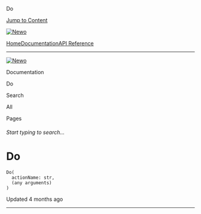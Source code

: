 Do

[Jump to Content](#content)

[![Newo](https://files.readme.io/895bdeef8322f081f6d0f4507a17e414930dfddfddf1de452f458dc00698ca84-small-svgviewer-png-output_9.png)](/)

[Home](/)[Documentation](index.md)[API Reference](/reference)

* * *

[![Newo](https://files.readme.io/895bdeef8322f081f6d0f4507a17e414930dfddfddf1de452f458dc00698ca84-small-svgviewer-png-output_9.png)](/)

Documentation

Do

Search

All

Pages

###### Start typing to search…

# Do

```
Do(
  actionName: str, 
  (any arguments)
)
```

Updated 4 months ago

* * *
